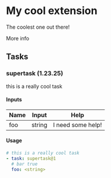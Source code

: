 # My cool extension

The coolest one out there!

More info

## Tasks

### supertask (1.23.25)

this is a really cool task

#### Inputs

| Name | Input | Help |
| ---- | ----- | ---- |
| foo | string | I need some help!

#### Usage

```yaml
# this is a really cool task
- task: supertask@1
  # bar true
  foo: <string>
```

